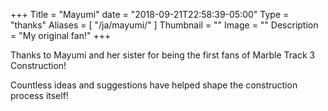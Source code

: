 +++
Title = "Mayumi"
date = "2018-09-21T22:58:39-05:00"
Type = "thanks"
Aliases = [
    "/ja/mayumi/"
]
Thumbnail = ""
Image = ""
Description = "My original fan!"
+++

Thanks to Mayumi and her sister for being the first fans of Marble Track 3 Construction!

Countless ideas and suggestions have helped shape the construction process itself!